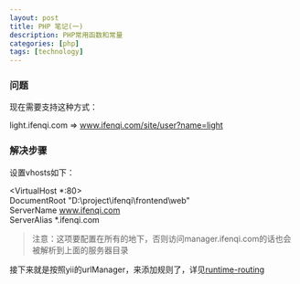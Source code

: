 ```yaml
---
layout: post
title: PHP 笔记(一)
description: PHP常用函数和常量
categories: [php]
tags: [technology]
---
```

### 问题

现在需要支持这种方式：


  light.ifenqi.com => www.ifenqi.com/site/user?name=light

### 解决步骤

设置vhosts如下：

  <VirtualHost *:80>    
      DocumentRoot "D:\project\ifenqi\frontend\web"    
      ServerName www.ifenqi.com    
      ServerAlias *.ifenqi.com    
  </VirtualHost>


> 注意：这项要配置在所有的地下，否则访问manager.ifenqi.com的话也会被解析到上面的服务器目录

接下来就是按照yii的urlManager，来添加规则了，详见[runtime-routing](https://github.com/yiisoft/yii2/blob/master/docs/guide/runtime-routing.md#rules-with-server-names-)
